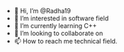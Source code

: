 - 👋 Hi, I’m @Radha19
- 👀 I’m interested in software field 
- 🌱 I’m currently learning C++
- 💞️ I’m looking to collaborate on 
- 📫 How to reach me technical field.

<!---
Radha19/Radha19 is a ✨ special ✨ repository because its `README.md` (this file) appears on your GitHub profile.
You can click the Preview link to take a look at your changes.
--->
